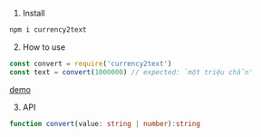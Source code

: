 1. Install

```sh
npm i currency2text
```

2. How to use

```js
const convert = require('currency2text')
const text = convert(1000000) // expected: `một triệu chẵn'
```
[demo](https://dtanphat9388.github.io/opensources/currency2text/)


3. API
```ts
function convert(value: string | number):string
```
